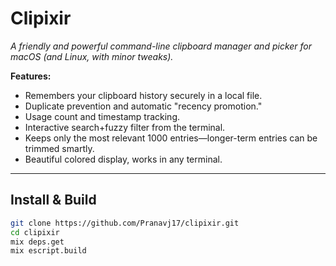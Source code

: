# Clipixir

_A friendly and powerful command-line clipboard manager and picker for macOS (and Linux, with minor tweaks)._

**Features:**
- Remembers your clipboard history securely in a local file.
- Duplicate prevention and automatic "recency promotion."
- Usage count and timestamp tracking.
- Interactive search+fuzzy filter from the terminal.
- Keeps only the most relevant 1000 entries—longer-term entries can be trimmed smartly.
- Beautiful colored display, works in any terminal.

---

## **Install & Build**

```sh
git clone https://github.com/Pranavj17/clipixir.git
cd clipixir
mix deps.get
mix escript.build